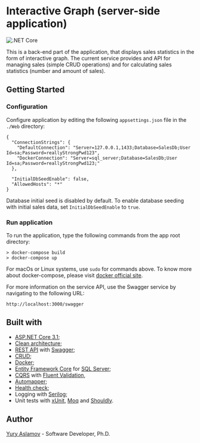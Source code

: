 # Interactive Graph (server-side application)

![.NET Core](https://github.com/aslamovyura/interactive-graph-angular/workflows/.NET%20Core/badge.svg)

This is a back-end part of the application, that displays sales statistics in the form of interactive graph.
The current service provides and API for managing sales (simple CRUD operations) and for calculating sales statistics (number and amount of sales).

## Getting Started

### Configuration

Configure application by editing the following `appsettings.json` file in the `./Web` directory:
```
{
  "ConnectionStrings": {
    "DefaultConnection": "Server=127.0.0.1,1433;Database=SalesDb;User Id=sa;Password=reallyStrongPwd123",
    "DockerConnection": "Server=sql_server;Database=SalesDb;User Id=sa;Password=reallyStrongPwd123;"
  },

  "InitialDbSeedEnable": false,
  "AllowedHosts": "*"
}
```

Database initial seed is disabled by default. To enable database seeding with initial sales data, set `InitialDbSeedEnable` to `true`.

### Run application

To run the application, type the following commands from the app root directory:

```
> docker-compose build
> docker-compose up
```

For macOs or Linux systems, use `sudo` for commands above.
To know more about docker-compose, please visit [docker official site](https://docs.docker.com/compose/).

For more information on the service API, use the Swagger service by navigating to the following URL:

```
http://localhost:3000/swagger
```

## Built with

- [ASP.NET Core 3.1](https://docs.microsoft.com/en-us/aspnet/core/);
- [Clean architecture](https://docs.microsoft.com/en-us/dotnet/architecture/modern-web-apps-azure/common-web-application-architectures);
- [REST API](https://restfulapi.net/) with [Swagger](https://swagger.io/);
- [CRUD](https://docs.microsoft.com/en-us/iis-administration/api/crud);
- [Docker](https://www.docker.com/);
- [Entity Framework Core](https://docs.microsoft.com/en-us/ef/core/) for [SQL Server](https://www.microsoft.com/en-us/sql-server/sql-server-2019);
- [CQRS](https://docs.microsoft.com/en-us/azure/architecture/patterns/cqrs) with [Fluent Validation](https://fluentvalidation.net/),
- [Automapper](https://automapper.org/);
- [Health check](https://docs.microsoft.com/en-us/aspnet/core/host-and-deploy/health-checks?view=aspnetcore-3.1);
- Logging with [Serilog](https://serilog.net/);
- Unit tests with [xUnit](https://xunit.net/), [Moq](https://github.com/Moq/moq4/wiki/Quickstart) and [Shouldly](https://github.com/shouldly/shouldly).

## Author

[Yury Aslamov](https://aslamovyura.github.io/) - Software Developer, Ph.D.